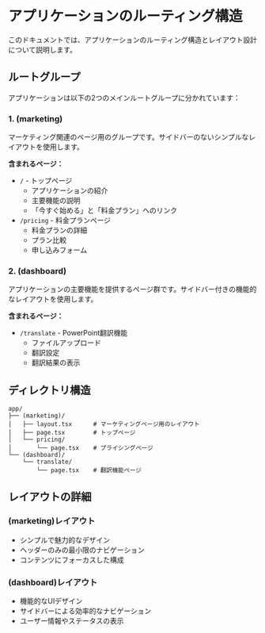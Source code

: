 # アプリケーションのルーティング構造

このドキュメントでは、アプリケーションのルーティング構造とレイアウト設計について説明します。

## ルートグループ

アプリケーションは以下の2つのメインルートグループに分かれています：

### 1. (marketing)
マーケティング関連のページ用のグループです。サイドバーのないシンプルなレイアウトを使用します。

**含まれるページ：**
- `/` - トップページ
  - アプリケーションの紹介
  - 主要機能の説明
  - 「今すぐ始める」と「料金プラン」へのリンク
- `/pricing` - 料金プランページ
  - 料金プランの詳細
  - プラン比較
  - 申し込みフォーム

### 2. (dashboard)
アプリケーションの主要機能を提供するページ群です。サイドバー付きの機能的なレイアウトを使用します。

**含まれるページ：**
- `/translate` - PowerPoint翻訳機能
  - ファイルアップロード
  - 翻訳設定
  - 翻訳結果の表示

## ディレクトリ構造

```
app/
├── (marketing)/
│   ├── layout.tsx      # マーケティングページ用のレイアウト
│   ├── page.tsx        # トップページ
│   └── pricing/
│       └── page.tsx    # プライシングページ
└── (dashboard)/
    └── translate/
        └── page.tsx    # 翻訳機能ページ
```

## レイアウトの詳細

### (marketing)レイアウト
- シンプルで魅力的なデザイン
- ヘッダーのみの最小限のナビゲーション
- コンテンツにフォーカスした構成

### (dashboard)レイアウト
- 機能的なUIデザイン
- サイドバーによる効率的なナビゲーション
- ユーザー情報やステータスの表示
